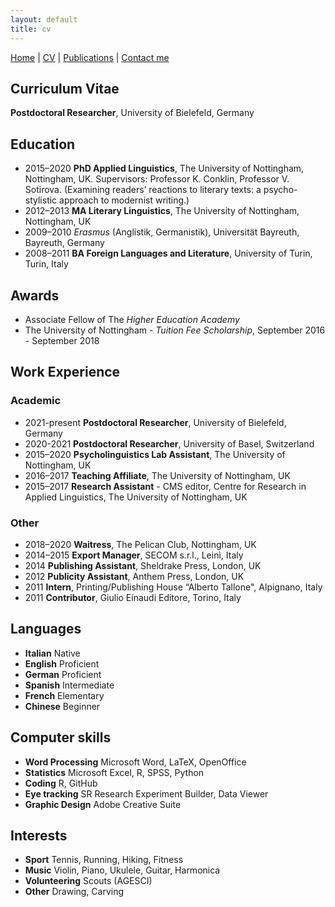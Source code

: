 ```yaml
---
layout: default
title: cv
---
```


[Home](index.md)  | [CV](cv.md) | [Publications](publications.md) | [Contact me](contacts.md)


## Curriculum Vitae

**Postdoctoral Researcher**, University of Bielefeld, Germany

## Education
  - 2015–2020 **PhD Applied Linguistics**, The University of Nottingham, Nottingham, UK. Supervisors: Professor K. Conklin, Professor V. Sotirova. (Examining readers’ reactions to literary texts: a psycho-stylistic approach to modernist writing.)
  - 2012–2013 **MA Literary Linguistics**, The University of Nottingham, Nottingham, UK
  - 2009–2010 *Erasmus* (Anglistik, Germanistik), Universität Bayreuth, Bayreuth, Germany
  - 2008–2011 **BA Foreign Languages and Literature**, University of Turin, Turin, Italy

## Awards
  - Associate Fellow of The *Higher Education Academy*
  - The University of Nottingham - *Tuition Fee Scholarship*, September 2016 - September 2018

## Work Experience

### Academic
  - 2021-present **Postdoctoral Researcher**, University of Bielefeld, Germany
  - 2020-2021 **Postdoctoral Researcher**, University of Basel, Switzerland
  - 2015–2020 **Psycholinguistics Lab Assistant**, The University of Nottingham, UK
  - 2016–2017 **Teaching Affiliate**, The University of Nottingham, UK
  - 2015–2017 **Research Assistant** - CMS editor, Centre for Research in Applied Linguistics, The University of Nottingham, UK

### Other
  - 2018–2020 **Waitress**,  The Pelican Club, Nottingham, UK
  - 2014–2015 **Export Manager**, SECOM s.r.l., Leinì, Italy
  - 2014 **Publishing Assistant**, Sheldrake Press, London, UK
  - 2012 **Publicity Assistant**, Anthem Press, London, UK
  - 2011 **Intern**, Printing/Publishing House “Alberto Tallone", Alpignano, Italy
  - 2011 **Contributor**, Giulio Einaudi Editore, Torino, Italy

## Languages
  - **Italian** Native
  - **English** Proficient
  - **German** Proficient
  - **Spanish** Intermediate
  - **French** Elementary
  - **Chinese** Beginner

## Computer skills
  - **Word Processing** Microsoft Word, LaTeX, OpenOffice
  - **Statistics** Microsoft Excel, R, SPSS, Python
  - **Coding** R, GitHub
  - **Eye tracking** SR Research Experiment Builder, Data Viewer
  - **Graphic Design** Adobe Creative Suite

## Interests
  - **Sport** Tennis, Running, Hiking, Fitness
  - **Music** Violin, Piano, Ukulele, Guitar, Harmonica
  - **Volunteering** Scouts (AGESCI)
  - **Other** Drawing, Carving
